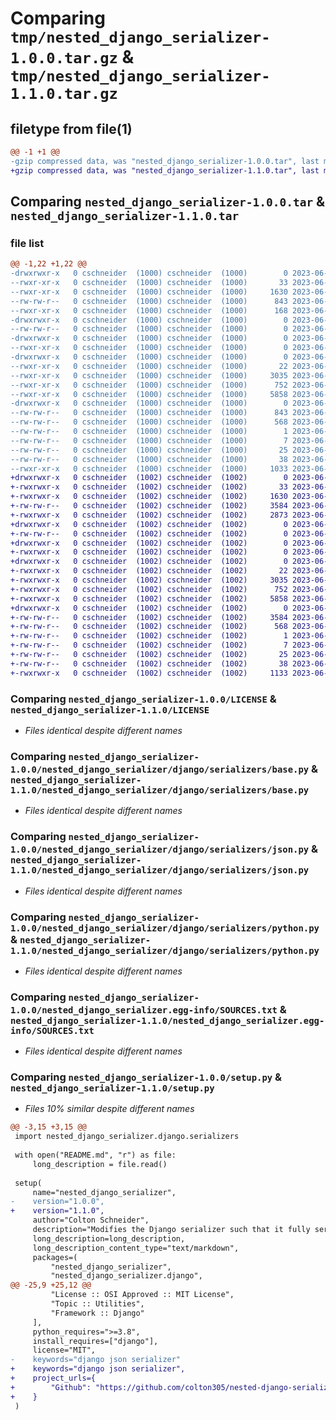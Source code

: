 # Comparing `tmp/nested_django_serializer-1.0.0.tar.gz` & `tmp/nested_django_serializer-1.1.0.tar.gz`

## filetype from file(1)

```diff
@@ -1 +1 @@
-gzip compressed data, was "nested_django_serializer-1.0.0.tar", last modified: Fri Jun  2 02:19:47 2023, max compression
+gzip compressed data, was "nested_django_serializer-1.1.0.tar", last modified: Fri Jun  2 17:37:08 2023, max compression
```

## Comparing `nested_django_serializer-1.0.0.tar` & `nested_django_serializer-1.1.0.tar`

### file list

```diff
@@ -1,22 +1,22 @@
-drwxrwxr-x   0 cschneider  (1000) cschneider  (1000)        0 2023-06-02 02:19:47.273273 nested_django_serializer-1.0.0/
--rwxr-xr-x   0 cschneider  (1000) cschneider  (1000)       33 2023-06-01 16:02:47.000000 nested_django_serializer-1.0.0/AUTHORS
--rwxr-xr-x   0 cschneider  (1000) cschneider  (1000)     1630 2023-06-01 16:02:47.000000 nested_django_serializer-1.0.0/LICENSE
--rw-rw-r--   0 cschneider  (1000) cschneider  (1000)      843 2023-06-02 02:19:47.273273 nested_django_serializer-1.0.0/PKG-INFO
--rwxr-xr-x   0 cschneider  (1000) cschneider  (1000)      168 2023-06-01 14:42:50.000000 nested_django_serializer-1.0.0/README.md
-drwxrwxr-x   0 cschneider  (1000) cschneider  (1000)        0 2023-06-02 02:19:47.273273 nested_django_serializer-1.0.0/nested_django_serializer/
--rw-rw-r--   0 cschneider  (1000) cschneider  (1000)        0 2023-06-02 01:45:17.000000 nested_django_serializer-1.0.0/nested_django_serializer/__init__.py
-drwxrwxr-x   0 cschneider  (1000) cschneider  (1000)        0 2023-06-02 02:19:47.273273 nested_django_serializer-1.0.0/nested_django_serializer/django/
--rwxr-xr-x   0 cschneider  (1000) cschneider  (1000)        0 2023-06-01 11:28:24.000000 nested_django_serializer-1.0.0/nested_django_serializer/django/__init__.py
-drwxrwxr-x   0 cschneider  (1000) cschneider  (1000)        0 2023-06-02 02:19:47.273273 nested_django_serializer-1.0.0/nested_django_serializer/django/serializers/
--rwxr-xr-x   0 cschneider  (1000) cschneider  (1000)       22 2023-06-01 14:53:17.000000 nested_django_serializer-1.0.0/nested_django_serializer/django/serializers/__init__.py
--rwxr-xr-x   0 cschneider  (1000) cschneider  (1000)     3035 2023-06-01 13:23:12.000000 nested_django_serializer-1.0.0/nested_django_serializer/django/serializers/base.py
--rwxr-xr-x   0 cschneider  (1000) cschneider  (1000)      752 2023-06-01 14:53:17.000000 nested_django_serializer-1.0.0/nested_django_serializer/django/serializers/json.py
--rwxr-xr-x   0 cschneider  (1000) cschneider  (1000)     5858 2023-06-01 14:53:17.000000 nested_django_serializer-1.0.0/nested_django_serializer/django/serializers/python.py
-drwxrwxr-x   0 cschneider  (1000) cschneider  (1000)        0 2023-06-02 02:19:47.273273 nested_django_serializer-1.0.0/nested_django_serializer.egg-info/
--rw-rw-r--   0 cschneider  (1000) cschneider  (1000)      843 2023-06-02 02:19:47.000000 nested_django_serializer-1.0.0/nested_django_serializer.egg-info/PKG-INFO
--rw-rw-r--   0 cschneider  (1000) cschneider  (1000)      568 2023-06-02 02:19:47.000000 nested_django_serializer-1.0.0/nested_django_serializer.egg-info/SOURCES.txt
--rw-rw-r--   0 cschneider  (1000) cschneider  (1000)        1 2023-06-02 02:19:47.000000 nested_django_serializer-1.0.0/nested_django_serializer.egg-info/dependency_links.txt
--rw-rw-r--   0 cschneider  (1000) cschneider  (1000)        7 2023-06-02 02:19:47.000000 nested_django_serializer-1.0.0/nested_django_serializer.egg-info/requires.txt
--rw-rw-r--   0 cschneider  (1000) cschneider  (1000)       25 2023-06-02 02:19:47.000000 nested_django_serializer-1.0.0/nested_django_serializer.egg-info/top_level.txt
--rw-rw-r--   0 cschneider  (1000) cschneider  (1000)       38 2023-06-02 02:19:47.273273 nested_django_serializer-1.0.0/setup.cfg
--rwxr-xr-x   0 cschneider  (1000) cschneider  (1000)     1033 2023-06-02 02:19:22.000000 nested_django_serializer-1.0.0/setup.py
+drwxrwxr-x   0 cschneider  (1002) cschneider  (1002)        0 2023-06-02 17:37:08.274000 nested_django_serializer-1.1.0/
+-rwxrwxr-x   0 cschneider  (1002) cschneider  (1002)       33 2023-06-02 15:12:09.000000 nested_django_serializer-1.1.0/AUTHORS
+-rwxrwxr-x   0 cschneider  (1002) cschneider  (1002)     1630 2023-06-02 15:12:09.000000 nested_django_serializer-1.1.0/LICENSE
+-rw-rw-r--   0 cschneider  (1002) cschneider  (1002)     3584 2023-06-02 17:37:08.274000 nested_django_serializer-1.1.0/PKG-INFO
+-rwxrwxr-x   0 cschneider  (1002) cschneider  (1002)     2873 2023-06-02 17:04:07.000000 nested_django_serializer-1.1.0/README.md
+drwxrwxr-x   0 cschneider  (1002) cschneider  (1002)        0 2023-06-02 17:37:08.274000 nested_django_serializer-1.1.0/nested_django_serializer/
+-rw-rw-r--   0 cschneider  (1002) cschneider  (1002)        0 2023-06-02 15:12:09.000000 nested_django_serializer-1.1.0/nested_django_serializer/__init__.py
+drwxrwxr-x   0 cschneider  (1002) cschneider  (1002)        0 2023-06-02 17:37:08.274000 nested_django_serializer-1.1.0/nested_django_serializer/django/
+-rwxrwxr-x   0 cschneider  (1002) cschneider  (1002)        0 2023-06-02 15:12:09.000000 nested_django_serializer-1.1.0/nested_django_serializer/django/__init__.py
+drwxrwxr-x   0 cschneider  (1002) cschneider  (1002)        0 2023-06-02 17:37:08.274000 nested_django_serializer-1.1.0/nested_django_serializer/django/serializers/
+-rwxrwxr-x   0 cschneider  (1002) cschneider  (1002)       22 2023-06-02 15:12:09.000000 nested_django_serializer-1.1.0/nested_django_serializer/django/serializers/__init__.py
+-rwxrwxr-x   0 cschneider  (1002) cschneider  (1002)     3035 2023-06-02 15:12:09.000000 nested_django_serializer-1.1.0/nested_django_serializer/django/serializers/base.py
+-rwxrwxr-x   0 cschneider  (1002) cschneider  (1002)      752 2023-06-02 15:12:09.000000 nested_django_serializer-1.1.0/nested_django_serializer/django/serializers/json.py
+-rwxrwxr-x   0 cschneider  (1002) cschneider  (1002)     5858 2023-06-02 15:12:09.000000 nested_django_serializer-1.1.0/nested_django_serializer/django/serializers/python.py
+drwxrwxr-x   0 cschneider  (1002) cschneider  (1002)        0 2023-06-02 17:37:08.274000 nested_django_serializer-1.1.0/nested_django_serializer.egg-info/
+-rw-rw-r--   0 cschneider  (1002) cschneider  (1002)     3584 2023-06-02 17:37:08.000000 nested_django_serializer-1.1.0/nested_django_serializer.egg-info/PKG-INFO
+-rw-rw-r--   0 cschneider  (1002) cschneider  (1002)      568 2023-06-02 17:37:08.000000 nested_django_serializer-1.1.0/nested_django_serializer.egg-info/SOURCES.txt
+-rw-rw-r--   0 cschneider  (1002) cschneider  (1002)        1 2023-06-02 17:37:08.000000 nested_django_serializer-1.1.0/nested_django_serializer.egg-info/dependency_links.txt
+-rw-rw-r--   0 cschneider  (1002) cschneider  (1002)        7 2023-06-02 17:37:08.000000 nested_django_serializer-1.1.0/nested_django_serializer.egg-info/requires.txt
+-rw-rw-r--   0 cschneider  (1002) cschneider  (1002)       25 2023-06-02 17:37:08.000000 nested_django_serializer-1.1.0/nested_django_serializer.egg-info/top_level.txt
+-rw-rw-r--   0 cschneider  (1002) cschneider  (1002)       38 2023-06-02 17:37:08.274000 nested_django_serializer-1.1.0/setup.cfg
+-rwxrwxr-x   0 cschneider  (1002) cschneider  (1002)     1133 2023-06-02 15:18:18.000000 nested_django_serializer-1.1.0/setup.py
```

### Comparing `nested_django_serializer-1.0.0/LICENSE` & `nested_django_serializer-1.1.0/LICENSE`

 * *Files identical despite different names*

### Comparing `nested_django_serializer-1.0.0/nested_django_serializer/django/serializers/base.py` & `nested_django_serializer-1.1.0/nested_django_serializer/django/serializers/base.py`

 * *Files identical despite different names*

### Comparing `nested_django_serializer-1.0.0/nested_django_serializer/django/serializers/json.py` & `nested_django_serializer-1.1.0/nested_django_serializer/django/serializers/json.py`

 * *Files identical despite different names*

### Comparing `nested_django_serializer-1.0.0/nested_django_serializer/django/serializers/python.py` & `nested_django_serializer-1.1.0/nested_django_serializer/django/serializers/python.py`

 * *Files identical despite different names*

### Comparing `nested_django_serializer-1.0.0/nested_django_serializer.egg-info/SOURCES.txt` & `nested_django_serializer-1.1.0/nested_django_serializer.egg-info/SOURCES.txt`

 * *Files identical despite different names*

### Comparing `nested_django_serializer-1.0.0/setup.py` & `nested_django_serializer-1.1.0/setup.py`

 * *Files 10% similar despite different names*

```diff
@@ -3,15 +3,15 @@
 import nested_django_serializer.django.serializers
 
 with open("README.md", "r") as file:
     long_description = file.read()
 
 setup(
     name="nested_django_serializer",
-    version="1.0.0",
+    version="1.1.0",
     author="Colton Schneider",
     description="Modifies the Django serializer such that it fully serializes foreign key relations.",
     long_description=long_description,
     long_description_content_type="text/markdown",
     packages=(
         "nested_django_serializer",
         "nested_django_serializer.django",
@@ -25,9 +25,12 @@
         "License :: OSI Approved :: MIT License",
         "Topic :: Utilities",
         "Framework :: Django"
     ],
     python_requires=">=3.8",
     install_requires=["django"],
     license="MIT",
-    keywords="django json serializer"
+    keywords="django json serializer",
+    project_urls={
+        "Github": "https://github.com/colton305/nested-django-serializer"
+    }
 )
```

